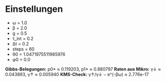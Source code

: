# Einstellungen
- ω = 1.0
- β = 2.0
- g = 0.5
- τ_int = 0.2
- Δt = 0.2
- steps = 60
- θ0 = 1.0471975511965976
- φ0 = 0.0

**Gibbs-Belegungen:** p0* ≈ 0.119203, p1* ≈ 0.880797
**Raten aus Mikro:** γ↓ ≈ 0.043893, γ↑ ≈ 0.005940
**KMS-Check:** γ↑/γ↓ − e^(-βω) ≈ 2.776e-17
